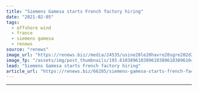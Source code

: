 ```yaml
---
title: "Siemens Gamesa starts French factory hiring"
date: "2021-02-05"
tags: 
  - offshore wind
  - france
  - siemens gamesa
  - renews
source: "renews"
image_url: "https://renews.biz//media/24535/usine20le20havre20sgre202d20copie-1.jpg?mode=crop&width=770&heightratio=0.6103896103896103896103896104&slimmage=true"
image_fp: "/assets/img/post_thumbnails/193.6103896103896103896103896104&slimmage=true"
lead: "Siemens Gamesa starts French factory hiring"
article_url: "https://renews.biz/66285/siemens-gamesa-starts-french-factory-hiring/"
---
```


---
